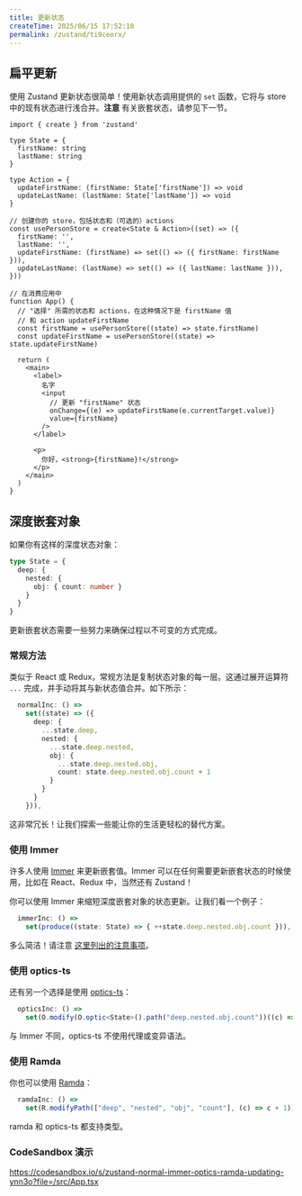 ```yaml
---
title: 更新状态
createTime: 2025/06/15 17:52:18
permalink: /zustand/ti9ceorx/
---
```


## 扁平更新

使用 Zustand 更新状态很简单！使用新状态调用提供的 `set` 函数，它将与 store 中的现有状态进行浅合并。**注意** 有关嵌套状态，请参见下一节。

```tsx
import { create } from 'zustand'

type State = {
  firstName: string
  lastName: string
}

type Action = {
  updateFirstName: (firstName: State['firstName']) => void
  updateLastName: (lastName: State['lastName']) => void
}

// 创建你的 store，包括状态和（可选的）actions
const usePersonStore = create<State & Action>((set) => ({
  firstName: '',
  lastName: '',
  updateFirstName: (firstName) => set(() => ({ firstName: firstName })),
  updateLastName: (lastName) => set(() => ({ lastName: lastName })),
}))

// 在消费应用中
function App() {
  // "选择" 所需的状态和 actions，在这种情况下是 firstName 值
  // 和 action updateFirstName
  const firstName = usePersonStore((state) => state.firstName)
  const updateFirstName = usePersonStore((state) => state.updateFirstName)

  return (
    <main>
      <label>
        名字
        <input
          // 更新 "firstName" 状态
          onChange={(e) => updateFirstName(e.currentTarget.value)}
          value={firstName}
        />
      </label>

      <p>
        你好，<strong>{firstName}!</strong>
      </p>
    </main>
  )
}
```

## 深度嵌套对象

如果你有这样的深度状态对象：

```ts
type State = {
  deep: {
    nested: {
      obj: { count: number }
    }
  }
}
```

更新嵌套状态需要一些努力来确保过程以不可变的方式完成。

### 常规方法

类似于 React 或 Redux，常规方法是复制状态对象的每一层。这通过展开运算符 `...` 完成，并手动将其与新状态值合并。如下所示：

```ts
  normalInc: () =>
    set((state) => ({
      deep: {
        ...state.deep,
        nested: {
          ...state.deep.nested,
          obj: {
            ...state.deep.nested.obj,
            count: state.deep.nested.obj.count + 1
          }
        }
      }
    })),
```

这非常冗长！让我们探索一些能让你的生活更轻松的替代方案。

### 使用 Immer

许多人使用 [Immer](https://github.com/immerjs/immer) 来更新嵌套值。Immer 可以在任何需要更新嵌套状态的时候使用，比如在 React、Redux 中，当然还有 Zustand！

你可以使用 Immer 来缩短深度嵌套对象的状态更新。让我们看一个例子：

```ts
  immerInc: () =>
    set(produce((state: State) => { ++state.deep.nested.obj.count })),
```

多么简洁！请注意 [这里列出的注意事项](../integrations/immer-middleware.md)。

### 使用 optics-ts

还有另一个选择是使用 [optics-ts](https://github.com/akheron/optics-ts/)：

```ts
  opticsInc: () =>
    set(O.modify(O.optic<State>().path("deep.nested.obj.count"))((c) => c + 1)),
```

与 Immer 不同，optics-ts 不使用代理或变异语法。

### 使用 Ramda

你也可以使用 [Ramda](https://ramdajs.com/)：

```ts
  ramdaInc: () =>
    set(R.modifyPath(["deep", "nested", "obj", "count"], (c) => c + 1)),
```

ramda 和 optics-ts 都支持类型。

### CodeSandbox 演示

https://codesandbox.io/s/zustand-normal-immer-optics-ramda-updating-ynn3o?file=/src/App.tsx
